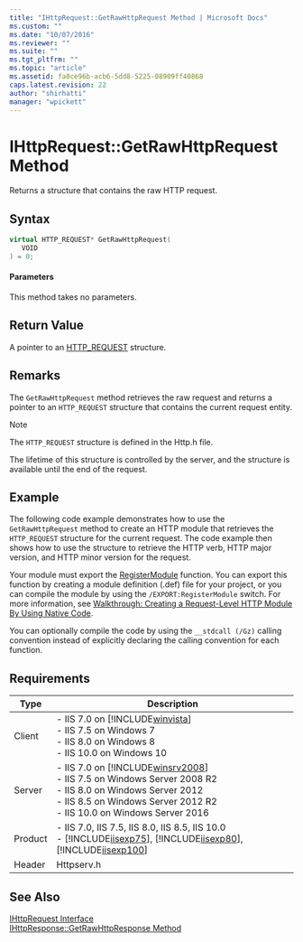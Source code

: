 ```yaml
---
title: "IHttpRequest::GetRawHttpRequest Method | Microsoft Docs"
ms.custom: ""
ms.date: "10/07/2016"
ms.reviewer: ""
ms.suite: ""
ms.tgt_pltfrm: ""
ms.topic: "article"
ms.assetid: fa0ce96b-acb6-5dd8-5225-08909ff40868
caps.latest.revision: 22
author: "shirhatti"
manager: "wpickett"
---
```

# IHttpRequest::GetRawHttpRequest Method
Returns a structure that contains the raw HTTP request.  
  
## Syntax  
  
```cpp  
virtual HTTP_REQUEST* GetRawHttpRequest(  
   VOID  
) = 0;  
```  
  
#### Parameters  
 This method takes no parameters.  
  
## Return Value  
 A pointer to an [HTTP_REQUEST](http://go.microsoft.com/fwlink/?LinkId=56010) structure.  
  
## Remarks  
 The `GetRawHttpRequest` method retrieves the raw request and returns a pointer to an `HTTP_REQUEST` structure that contains the current request entity.  
  
> [!NOTE]
>  The `HTTP_REQUEST` structure is defined in the Http.h file.  
  
 The lifetime of this structure is controlled by the server, and the structure is available until the end of the request.  
  
## Example  
 The following code example demonstrates how to use the `GetRawHttpRequest` method to create an HTTP module that retrieves the `HTTP_REQUEST` structure for the current request. The code example then shows how to use the structure to retrieve the HTTP verb, HTTP major version, and HTTP minor version for the request.  
  
<!-- TODO: review snippet reference  [!CODE [IHttpRequestGetRawHttpRequest#1](IHttpRequestGetRawHttpRequest#1)]  -->  
  
 Your module must export the [RegisterModule](../../web-development-reference\native-code-api-reference/pfn-registermodule-function.md) function. You can export this function by creating a module definition (.def) file for your project, or you can compile the module by using the `/EXPORT:RegisterModule` switch. For more information, see [Walkthrough: Creating a Request-Level HTTP Module By Using Native Code](../../web-development-reference\native-code-development-overview\walkthrough-creating-a-request-level-http-module-by-using-native-code.md).  
  
 You can optionally compile the code by using the `__stdcall (/Gz)` calling convention instead of explicitly declaring the calling convention for each function.  
  
## Requirements  
  
|Type|Description|  
|----------|-----------------|  
|Client|-   IIS 7.0 on [!INCLUDE[winvista](../../wmi-provider/includes/winvista-md.md)]<br />-   IIS 7.5 on Windows 7<br />-   IIS 8.0 on Windows 8<br />-   IIS 10.0 on Windows 10|  
|Server|-   IIS 7.0 on [!INCLUDE[winsrv2008](../../wmi-provider/includes/winsrv2008-md.md)]<br />-   IIS 7.5 on Windows Server 2008 R2<br />-   IIS 8.0 on Windows Server 2012<br />-   IIS 8.5 on Windows Server 2012 R2<br />-   IIS 10.0 on Windows Server 2016|  
|Product|-   IIS 7.0, IIS 7.5, IIS 8.0, IIS 8.5, IIS 10.0<br />-   [!INCLUDE[iisexp75](../../web-development-reference/native-code-api-reference/includes/iisexp75-md.md)], [!INCLUDE[iisexp80](../../web-development-reference/native-code-api-reference/includes/iisexp80-md.md)], [!INCLUDE[iisexp100](../../web-development-reference/native-code-api-reference/includes/iisexp100-md.md)]|  
|Header|Httpserv.h|  
  
## See Also  
 [IHttpRequest Interface](../../web-development-reference\native-code-api-reference/ihttprequest-interface.md)   
 [IHttpResponse::GetRawHttpResponse Method](../../web-development-reference\native-code-api-reference/ihttpresponse-getrawhttpresponse-method.md)